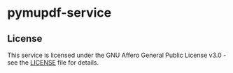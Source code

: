 # pymupdf-service
## License

This service is licensed under the GNU Affero General Public License v3.0 - see the [LICENSE](LICENSE) file for details.
